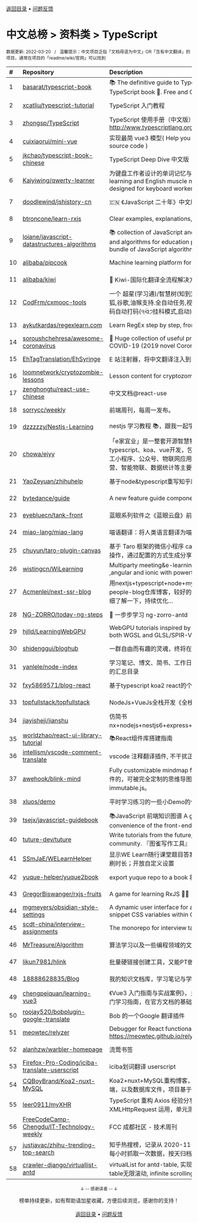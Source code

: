 <a href="https://gitee.com/GrowingGit/GitHub-Chinese-Top-Charts#github中文排行榜">返回目录</a> • <a href="/content/docs/feedback.md">问题反馈</a>

# 中文总榜 > 资料类 > TypeScript
<sub>数据更新: 2022-03-20&nbsp;&nbsp;&nbsp;/&nbsp;&nbsp;&nbsp;温馨提示：中文项目泛指「文档母语为中文」OR「含有中文翻译」的项目，通常在项目的「readme/wiki/官网」可以找到</sub>

|#|Repository|Description|Stars|Updated|
|:-|:-|:-|:-|:-|
|1|[basarat/typescript-book](https://github.com/basarat/typescript-book)|:books: The definitive guide to TypeScript and possibly the best TypeScript book :book:. Free and Open Source 🌹|16858|2022-02-16|
|2|[xcatliu/typescript-tutorial](https://github.com/xcatliu/typescript-tutorial)|TypeScript 入门教程|8660|2022-02-10|
|3|[zhongsp/TypeScript](https://github.com/zhongsp/TypeScript)|TypeScript 使用手册（中文版）翻译。http://www.typescriptlang.org|5640|2022-03-14|
|4|[cuixiaorui/mini-vue](https://github.com/cuixiaorui/mini-vue)|实现最简 vue3 模型( Help you learn more efficiently vue3 source code )|5267|2022-03-19|
|5|[jkchao/typescript-book-chinese](https://github.com/jkchao/typescript-book-chinese)|TypeScript Deep Dive 中文版 |5248|2022-02-26|
|6|[Kaiyiwing/qwerty-learner](https://github.com/Kaiyiwing/qwerty-learner)|为键盘工作者设计的单词记忆与英语肌肉记忆锻炼软件 / Words learning and English muscle memory training software designed for keyboard workers|3967|2022-02-19|
|7|[doodlewind/jshistory-cn](https://github.com/doodlewind/jshistory-cn)|🇨🇳 《JavaScript 二十年》中文版|3772|2022-02-19|
|8|[btroncone/learn-rxjs](https://github.com/btroncone/learn-rxjs)|Clear examples, explanations, and resources for RxJS|3492|2022-01-13|
|9|[loiane/javascript-datastructures-algorithms](https://github.com/loiane/javascript-datastructures-algorithms)|:books: collection of JavaScript and TypeScript data structures and algorithms for education purposes. Source code bundle of JavaScript algorithms and data structures book|3387|2022-02-12|
|10|[alibaba/pipcook](https://github.com/alibaba/pipcook)|Machine learning platform for Web developers|2220|2022-03-19|
|11|[alibaba/kiwi](https://github.com/alibaba/kiwi)|🐤 Kiwi-国际化翻译全流程解决方案|1979|2022-03-10|
|12|[CodFrm/cxmooc-tools](https://github.com/CodFrm/cxmooc-tools)|一个 超星(学习通)/智慧树(知到)/中国大学mooc 学习工具,火狐,谷歌,油猴支持.全自动任务,视频倍速秒过,作业考试题库,验证码自动打码(੧ᐛ੭挂科模式,启动)|1761|2022-02-07|
|13|[aykutkardas/regexlearn.com](https://github.com/aykutkardas/regexlearn.com)|Learn RegEx step by step, from zero to advanced.|1663|2022-03-09|
|14|[soroushchehresa/awesome-coronavirus](https://github.com/soroushchehresa/awesome-coronavirus)|🦠  Huge collection of useful projects and resources for COVID-19 (2019 novel Coronavirus)|1477|2022-03-18|
|15|[EhTagTranslation/EhSyringe](https://github.com/EhTagTranslation/EhSyringe)|E 站注射器，将中文翻译注入到 E 站体内|1395|2022-03-17|
|16|[loomnetwork/cryptozombie-lessons](https://github.com/loomnetwork/cryptozombie-lessons)|Lesson content for cryptozombies.io|872|2022-03-12|
|17|[zenghongtu/react-use-chinese](https://github.com/zenghongtu/react-use-chinese)|中文文档@react-use|853|2021-12-06|
|18|[sorrycc/weekly](https://github.com/sorrycc/weekly)|前端周刊，每周一发布。|835|2022-02-06|
|19|[dzzzzzy/Nestjs-Learning](https://github.com/dzzzzzy/Nestjs-Learning)|nestjs 学习教程 :books:，跟我一起学习 nest 框架~ :muscle:|799|2022-03-07|
|20|[chowa/ejyy](https://github.com/chowa/ejyy)|「e家宜业」是一整套开源智慧物业解决方案，基于nodejs、typescript、koa、vue开发，包含web中台、业主小程序、员工小程序、公众号、物联网应用等，涵盖业主服务、物业运营、智能物联、数据统计等主要业务。|597|2022-03-03|
|21|[YaoZeyuan/zhihuhelp](https://github.com/YaoZeyuan/zhihuhelp)|基于node&typescript重写知乎助手|505|2022-02-12|
|22|[bytedance/guide](https://github.com/bytedance/guide)|A new feature guide component by react 🧭|503|2022-02-03|
|23|[eyebluecn/tank-front](https://github.com/eyebluecn/tank-front)|蓝眼系列软件之《蓝眼云盘》前端项目|497|2022-03-19|
|24|[miao-lang/miao-lang](https://github.com/miao-lang/miao-lang)|喵语翻译：将人类语言翻译为喵语言。|464|2022-01-08|
|25|[chuyun/taro-plugin-canvas](https://github.com/chuyun/taro-plugin-canvas)|基于 Taro 框架的微信小程序 canvas 绘图组件，封装了常用的操作，通过配置的方式生成分享图片|422|2022-02-26|
|26|[wistingcn/WiLearning](https://github.com/wistingcn/WiLearning)|Multiparty meeting&e-learning  using mediasoup, webrtc ,angular and ionic with powerful whiteboard support|417|2021-10-28|
|27|[Acmenlei/next-ssr-blog](https://github.com/Acmenlei/next-ssr-blog)|用nextjs+typescript+node+mysql+redis+antd重构的Many-people-blog仓库博客，较好的SEO支持，感兴趣的朋友可以详细了解一下，持续优化...|392|2022-02-18|
|28|[NG-ZORRO/today-ng-steps](https://github.com/NG-ZORRO/today-ng-steps)|:raising_hand: 一步步学习 ng-zorro-antd |383|2022-02-15|
|29|[hjlld/LearningWebGPU](https://github.com/hjlld/LearningWebGPU)|WebGPU tutorials inspired by LearningWebGL.com. Use both WGSL and GLSL/SPIR-V.|353|2022-03-18|
|30|[shidenggui/bloghub](https://github.com/shidenggui/bloghub)|一群自由而有趣的灵魂，终将在此相遇   独立个人博客推荐导航|339|2022-02-13|
|31|[yanlele/node-index](https://github.com/yanlele/node-index)|学习笔记、博文、简书、工作日常踩坑记录以及一些独立作品的汇总目录|326|2022-02-27|
|32|[fxy5869571/blog-react](https://github.com/fxy5869571/blog-react)|基于typescript koa2 react的个人博客|324|2022-03-15|
|33|[topfullstack/topfullstack](https://github.com/topfullstack/topfullstack)|NodeJs+VueJs全栈开发《全栈之巅》视频网站 - 源码|323|2022-02-26|
|34|[jiayisheji/jianshu](https://github.com/jiayisheji/jianshu)|仿简书nx+nodejs+nestjs6+express+mongodb+angular8+爬虫|304|2022-02-14|
|35|[worldzhao/react-ui-library-tutorial](https://github.com/worldzhao/react-ui-library-tutorial)|📚React组件库搭建指南|294|2022-02-12|
|36|[intellism/vscode-comment-translate](https://github.com/intellism/vscode-comment-translate)|vscode 注释翻译插件, 不干扰正常代码，方便快速阅读源码。|294|2022-03-12|
|37|[awehook/blink-mind](https://github.com/awehook/blink-mind)|Fully customizable mindmap framework for react.js. 支持插件的，可被完全定制的思维导图库，基于react.js和immutable.js。|232|2022-02-10|
|38|[xluos/demo](https://github.com/xluos/demo)|平时学习练习的一些小Demo的仓库|202|2022-02-26|
|39|[tsejx/javascript-guidebook](https://github.com/tsejx/javascript-guidebook)|:books:JavaScript 前端知识图谱 A guidebook for the convenience of the front-end developers|202|2022-02-21|
|40|[tuture-dev/tuture](https://github.com/tuture-dev/tuture)|Write tutorials from the future, with the power of Git and community. 『图雀写作工具』|196|2022-02-20|
|41|[SSmJaE/WELearnHelper](https://github.com/SSmJaE/WELearnHelper)|显示WE Learn随行课堂题目答案；支持班级测试；自动答题；刷时长；开放自定义设置|192|2022-02-27|
|42|[yuque-helper/yuque2book](https://github.com/yuque-helper/yuque2book)|export yuque repo to a book 将你的语雀文档导出的工具|185|2021-12-14|
|43|[GregorBiswanger/rxjs-fruits](https://github.com/GregorBiswanger/rxjs-fruits)|A game for learning RxJS 🍎🍌|182|2022-03-02|
|44|[mgmeyers/obsidian-style-settings](https://github.com/mgmeyers/obsidian-style-settings)|A dynamic user interface for adjusting theme, plugin, and snippet CSS variables within Obsidian|180|2022-02-18|
|45|[scdt-china/interview-assignments](https://github.com/scdt-china/interview-assignments)|The monorepo for interview take home assignments.|178|2022-03-19|
|46|[MrTreasure/Algorithm](https://github.com/MrTreasure/Algorithm)|算法学习以及一些编程领域的文档、知识、技巧、个人想法|176|2022-02-12|
|47|[likun7981/hlink](https://github.com/likun7981/hlink)|批量硬链接创建工具，又能PT做种，又能刮削电影资料|166|2022-01-05|
|48|[18888628835/Blog](https://github.com/18888628835/Blog)|我的知识文档库，学习笔记与学习总结。|163|2022-03-18|
|49|[chengpeiquan/learning-vue3](https://github.com/chengpeiquan/learning-vue3)|《Vue3 入门指南与实战案例》，关于 Vue 3 + TypeScript 的入门学习指南，在官方文档的基础上融入自己的一些实践经验。|142|2022-03-10|
|50|[roojay520/bobplugin-google-translate](https://github.com/roojay520/bobplugin-google-translate)| Bob 的一个Google 翻译插件|142|2021-11-03|
|51|[meowtec/relyzer](https://github.com/meowtec/relyzer)|Debugger for React functional components. Online demo: https://meowtec.github.io/relyzer/examples/todomvc/build/|139|2021-11-10|
|52|[alanhzw/warbler-homepage](https://github.com/alanhzw/warbler-homepage)|流莺书签|134|2022-03-11|
|53|[Firefox-Pro-Coding/iciba-translate-userscript](https://github.com/Firefox-Pro-Coding/iciba-translate-userscript)|iciba划词翻译 userscript|126|2022-02-03|
|54|[CQBoyBrand/Koa2-nuxt-MySQL](https://github.com/CQBoyBrand/Koa2-nuxt-MySQL)|Koa2+nuxt+MySQL重构博客，项目中包括前端，后端和服务端，以及数据库文件，项目基于Vue+node.js+MySQL|110|2022-03-01|
|55|[leer0911/myXHR](https://github.com/leer0911/myXHR)|TypeScript 重构 Axios 经验分享，包括开发技巧， API 实现，XMLHttpRequest 运用，单元测试等|109|2022-03-02|
|56|[FreeCodeCamp-Chengdu/IT-Technology-weekly](https://github.com/FreeCodeCamp-Chengdu/IT-Technology-weekly)|FCC 成都社区 - 技术周刊|91|2021-09-21|
|57|[justjavac/zhihu-trending-top-search](https://github.com/justjavac/zhihu-trending-top-search)|知乎热搜榜，记录从 2020-11-24 日开始的知乎热搜榜单。每小时抓取一次数据，按天归档。|87|2022-03-08|
|58|[crawler-django/virtuallist-antd](https://github.com/crawler-django/virtuallist-antd)|virtualList for antd-table, 实现antd-table的虚拟列表, antd-table无限滚动, infinite scrolling for antd-table|78|2021-12-27|

<div align="center">
    <p><sub>↓ -- 感谢读者 -- ↓</sub></p>
    榜单持续更新，如有帮助请加星收藏，方便后续浏览，感谢你的支持！
</div>

<br/>

<div align="center"><a href="https://gitee.com/GrowingGit/GitHub-Chinese-Top-Charts#github中文排行榜">返回目录</a> • <a href="/content/docs/feedback.md">问题反馈</a></div>
